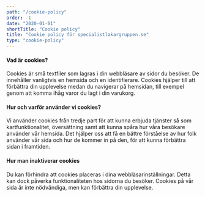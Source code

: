 ```yaml
---
path: "/cookie-policy"
order: -1
date: "2020-01-01"
shortTitle: "Cookie policy"
title: "Cookie policy för specialistlakargruppen.se"
type: "cookie-policy"
---
```


#### Vad är cookies?
Cookies är små textfiler som lagras i din webbläsare av sidor du besöker. De innehåller vanligtvis en hemsida och en identifierare. Cookies hjälper till att förbättra din upplevelse medan du navigerar på hemsidan, till exempel genom att komma ihåg varor du lagt i din varukorg.

#### Hur och varför använder vi cookies?
Vi använder cookies från tredje part för att kunna erbjuda tjänster så som kartfunktionalitet, översättning samt att kunna spåra hur våra besökare använder vår hemsida. Det hjälper oss att få en bättre förståelse av hur folk använder vår sida och hur de kommer in på den, för att kunna förbättra sidan i framtiden.

#### Hur man inaktiverar cookies
Du kan förhindra att cookies placeras i dina webbläsarinställningar. Detta kan dock påverka funktionaliteten hos sidorna du besöker. Cookies på vår sida är inte nödvändiga, men kan förbättra din upplevelse.